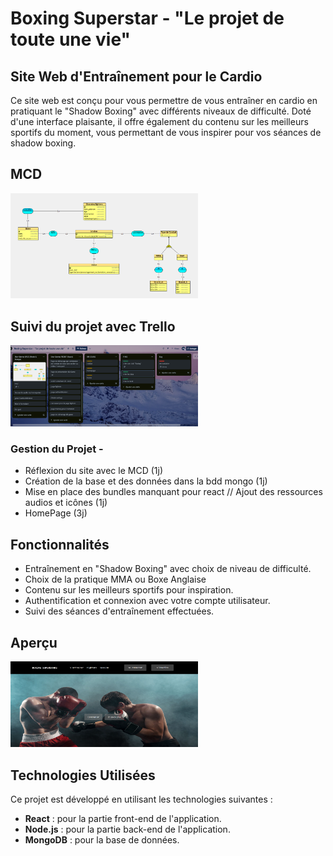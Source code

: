 # Boxing Superstar - "Le projet de toute une vie"
## Site Web d'Entraînement pour le Cardio

Ce site web est conçu pour vous permettre de vous entraîner en cardio en pratiquant le "Shadow Boxing" avec différents niveaux de difficulté. Doté d'une interface plaisante, il offre également du contenu sur les meilleurs sportifs du moment, vous permettant de vous inspirer pour vos séances de shadow boxing.

## MCD
<img src="github/mcd.bs.png" alt="Texte alternatif" width="300" />

## Suivi du projet avec Trello
<img src="github/trell.png" alt="Texte alternatif" width="300" />

### Gestion du Projet - 
- Réflexion du site avec le MCD (1j)
- Création de la base et des données dans la bdd mongo (1j)
- Mise en place des bundles manquant pour react // Ajout des ressources audios et icônes (1j)
- HomePage (3j)
  

## Fonctionnalités

- Entraînement en "Shadow Boxing" avec choix de niveau de difficulté.
- Choix de la pratique MMA ou Boxe Anglaise
- Contenu sur les meilleurs sportifs pour inspiration.
- Authentification et connexion avec votre compte utilisateur.
- Suivi des séances d'entraînement effectuées.

## Aperçu
<img src="github/bs.png" alt="Texte alternatif" width="300" />

## Technologies Utilisées

Ce projet est développé en utilisant les technologies suivantes :

- **React** : pour la partie front-end de l'application.
- **Node.js** : pour la partie back-end de l'application.
- **MongoDB** : pour la base de données.
